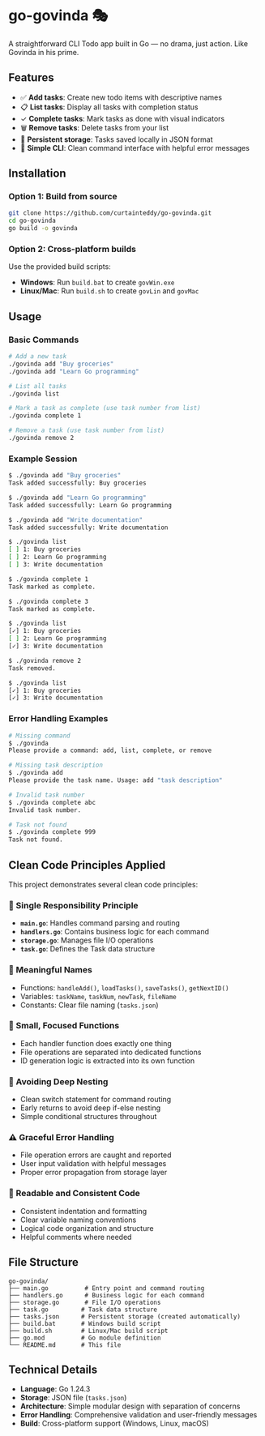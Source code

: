 # go-govinda 🎭

A straightforward CLI Todo app built in Go — no drama, just action. Like Govinda in his prime.

## Features
- ✅ **Add tasks**: Create new todo items with descriptive names
- 📋 **List tasks**: Display all tasks with completion status
- ✓ **Complete tasks**: Mark tasks as done with visual indicators
- 🗑️ **Remove tasks**: Delete tasks from your list
- 💾 **Persistent storage**: Tasks saved locally in JSON format
- 🎯 **Simple CLI**: Clean command interface with helpful error messages

## Installation

### Option 1: Build from source
```bash
git clone https://github.com/curtainteddy/go-govinda.git
cd go-govinda
go build -o govinda
```

### Option 2: Cross-platform builds
Use the provided build scripts:
- **Windows**: Run `build.bat` to create `govWin.exe`
- **Linux/Mac**: Run `build.sh` to create `govLin` and `govMac`

## Usage

### Basic Commands

```bash
# Add a new task
./govinda add "Buy groceries"
./govinda add "Learn Go programming"

# List all tasks
./govinda list

# Mark a task as complete (use task number from list)
./govinda complete 1

# Remove a task (use task number from list)
./govinda remove 2
```

### Example Session

```bash
$ ./govinda add "Buy groceries"
Task added successfully: Buy groceries

$ ./govinda add "Learn Go programming"
Task added successfully: Learn Go programming

$ ./govinda add "Write documentation"
Task added successfully: Write documentation

$ ./govinda list
[ ] 1: Buy groceries
[ ] 2: Learn Go programming
[ ] 3: Write documentation

$ ./govinda complete 1
Task marked as complete.

$ ./govinda complete 3
Task marked as complete.

$ ./govinda list
[✓] 1: Buy groceries
[ ] 2: Learn Go programming
[✓] 3: Write documentation

$ ./govinda remove 2
Task removed.

$ ./govinda list
[✓] 1: Buy groceries
[✓] 3: Write documentation
```

### Error Handling Examples

```bash
# Missing command
$ ./govinda
Please provide a command: add, list, complete, or remove

# Missing task description
$ ./govinda add
Please provide the task name. Usage: add "task description"

# Invalid task number
$ ./govinda complete abc
Invalid task number.

# Task not found
$ ./govinda complete 999
Task not found.
```

## Clean Code Principles Applied

This project demonstrates several clean code principles:

### 🎯 Single Responsibility Principle
- **`main.go`**: Handles command parsing and routing
- **`handlers.go`**: Contains business logic for each command
- **`storage.go`**: Manages file I/O operations
- **`task.go`**: Defines the Task data structure

### 📝 Meaningful Names
- Functions: `handleAdd()`, `loadTasks()`, `saveTasks()`, `getNextID()`
- Variables: `taskName`, `taskNum`, `newTask`, `fileName`
- Constants: Clear file naming (`tasks.json`)

### 🔧 Small, Focused Functions
- Each handler function does exactly one thing
- File operations are separated into dedicated functions
- ID generation logic is extracted into its own function

### 🚫 Avoiding Deep Nesting
- Clean switch statement for command routing
- Early returns to avoid deep if-else nesting
- Simple conditional structures throughout

### ⚠️ Graceful Error Handling
- File operation errors are caught and reported
- User input validation with helpful messages
- Proper error propagation from storage layer

### 📖 Readable and Consistent Code
- Consistent indentation and formatting
- Clear variable naming conventions
- Logical code organization and structure
- Helpful comments where needed

## File Structure

```
go-govinda/
├── main.go          # Entry point and command routing
├── handlers.go      # Business logic for each command
├── storage.go       # File I/O operations
├── task.go         # Task data structure
├── tasks.json      # Persistent storage (created automatically)
├── build.bat       # Windows build script
├── build.sh        # Linux/Mac build script
├── go.mod          # Go module definition
└── README.md       # This file
```

## Technical Details

- **Language**: Go 1.24.3
- **Storage**: JSON file (`tasks.json`)
- **Architecture**: Simple modular design with separation of concerns
- **Error Handling**: Comprehensive validation and user-friendly messages
- **Build**: Cross-platform support (Windows, Linux, macOS)
